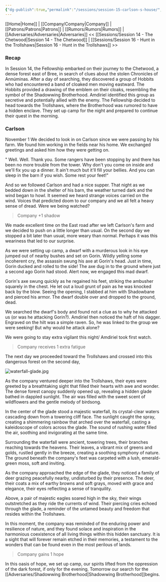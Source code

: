 ```yaml
---
{"dg-publish":true,"permalink":"/sessions/session-15-carlson-s-house/","tags":["TOR","tolkien","lord-of-the-rings","middle-earth"]}
---
```



[[Home\|Home]] | [[Company/Company\|Company]] | [[Patrons/Patrons\|Patrons]] | [[Rumors/Rumors\|Rumors]] | [[Adversaries/Adversaries\|Adversaries]]
<< [[Sessions/Session 14 - The Chetwood\|Session 14 - The Chetwood]] | [[Sessions/Session 16 - Hunt in the Trollshaws\|Session 16 - Hunt in the Trollshaws]] >>

### Recap
In Session 14, the Fellowship embarked on their journey to the Chetwood, a dense forest east of Bree, in search of clues about the stolen Chronicles of Annúminas. After a day of searching, they discovered a group of Hobbits who had encountered a band of cloaked men moving eastward. The Hobbits provided a drawing of the emblem on their cloaks, resembling the symbol of the Shadowwing Brotherhood. Amdiriel identified this group as secretive and potentially allied with the enemy. The Fellowship decided to head towards the Trollshaws, where the Brotherhood was rumored to have a hidden enclave. They set up camp for the night and prepared to continue their quest in the morning.

### Carlson
November 1
We decided to look in on Carlson since we were passing by his farm. We found him working in the fields near his home. We exchanged greetings and asked him how they were getting on. 

" Well. Well. Thank you. Some rangers have been stopping by and there has been no more trouble from the tower. Why don't you come on inside and we'll fix you up a dinner. It ain't much but it'll fill your bellies. And you can sleep in the barn if you wish. Some rest your feet!"

And so we followed Carlson and had a nice supper. That night as we bedded down in the shelter of his barn, the weather turned dark and the wind began to howl. It seemed we heard strange voices carried on the wind. Voices that predicted doom to our company and we all felt a heavy sense of dread. Were we being watched?

> Company +1 shadow

We made excellent time on the East road after we left Carlson's farm and we decided to push on a little longer than usual. On the second day we stopped a bit later than usual, more weary than normal. Perhaps it was this weariness that led to our surprise.

As we were setting up camp, a dwarf with a murderous look in his eye jumped out of nearby bushes and set on Gorin. Wildly yelling some incoherent cry, the assassin swung his axe at Gorin's head. Just in time, Gorin ducked and rolled to the side! The axe dug in to the ground where just a second ago Gorin had stood. Alert now, we engaged this mad dwarf.

Gorin's axe swung quickly as he regained his feet, striking the ambusher squarely in the chest. He let out a loud grunt of pain as he was knocked back by the blow. Seeing the opening, I stabbed at him with Shadowbane and pierced his armor. The dwarf double over and dropped to the ground, dead.

We searched the dwarf's body and found not a clue as to why he attacked us (or was he attacking Gorin?). Amdiriel then noticed the haft of his dagger. Engraved on the hilt was a simple raven. So, he was linked to the group we were seeking! But why would he attack alone? 

We were going to stay extra vigilant this night/ Amdiriel took first watch.

> Company receives 1 extra fatigue

The next day we proceeded toward the Trollshaws and crossed into this dangerous forest on the second day,

![waterfall-glade.jpg](/img/user/zz_assetts/waterfall-glade.jpg)

As the company ventured deeper into the Trollshaws, their eyes were greeted by a breathtaking sight that filled their hearts with awe and wonder. The dense forest canopy suddenly opened up, revealing a hidden glade bathed in dappled sunlight. The air was filled with the sweet scent of wildflowers and the gentle melody of birdsong.

In the center of the glade stood a majestic waterfall, its crystal-clear waters cascading down from a towering cliff face. The sunlight caught the spray, creating a shimmering rainbow that arched over the waterfall, casting a kaleidoscope of colors across the glade. The sound of rushing water filled the air, soothing and invigorating at the same time.

Surrounding the waterfall were ancient, towering trees, their branches reaching towards the heavens. Their leaves, a vibrant mix of greens and golds, rustled gently in the breeze, creating a soothing symphony of nature. The ground beneath the company's feet was carpeted with a lush, emerald-green moss, soft and inviting.

As the company approached the edge of the glade, they noticed a family of deer grazing peacefully nearby, undisturbed by their presence. The deer, their coats a mix of earthy browns and soft grays, moved with grace and elegance, their eyes reflecting a sense of tranquility.

Above, a pair of majestic eagles soared high in the sky, their wings outstretched as they ride the currents of wind. Their piercing cries echoed through the glade, a reminder of the untamed beauty and freedom that resides within the Trollshaws.

In this moment, the company was reminded of the enduring power and resilience of nature, and they found solace and inspiration in the harmonious coexistence of all living things within this hidden sanctuary. It is a sight that will forever remain etched in their memories, a testament to the wonders that can be found even in the most perilous of lands.

> Company gains 1 hope

In this oasis of hope, we set up camp, our spirits lifted from the oppression of the dark forest, if only for the evening. Tomorrow our search for the [[Adversaries/Shadowwing Brotherhood\|Shadowwing Brotherhood]]begins.

